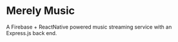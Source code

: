 # Merely Music
A Firebase + ReactNative powered music streaming service with an Express.js back end.